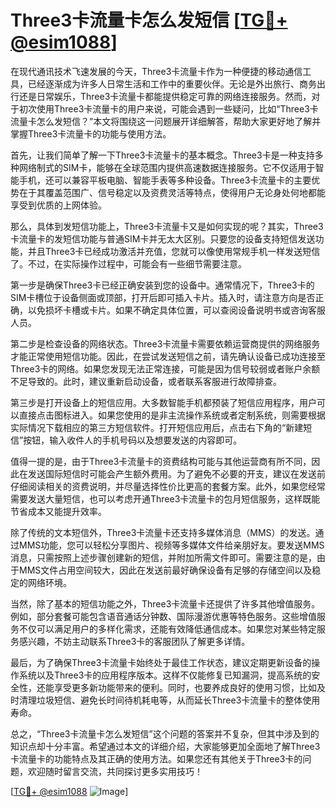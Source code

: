 # Three3卡流量卡怎么发短信 [[TG💪+ @esim1088](https://t.me/s/esim1088)]

在现代通讯技术飞速发展的今天，Three3卡流量卡作为一种便捷的移动通信工具，已经逐渐成为许多人日常生活和工作中的重要伙伴。无论是外出旅行、商务出行还是日常娱乐，Three3卡流量卡都能提供稳定可靠的网络连接服务。然而，对于初次使用Three3卡流量卡的用户来说，可能会遇到一些疑问，比如“Three3卡流量卡怎么发短信？”本文将围绕这一问题展开详细解答，帮助大家更好地了解并掌握Three3卡流量卡的功能与使用方法。

首先，让我们简单了解一下Three3卡流量卡的基本概念。Three3卡是一种支持多种网络制式的SIM卡，能够在全球范围内提供高速数据连接服务。它不仅适用于智能手机，还可以兼容平板电脑、智能手表等多种设备。Three3卡流量卡的主要优势在于其覆盖范围广、信号稳定以及资费灵活等特点，使得用户无论身处何地都能享受到优质的上网体验。

那么，具体到发短信功能上，Three3卡流量卡又是如何实现的呢？其实，Three3卡流量卡的发短信功能与普通SIM卡并无太大区别。只要您的设备支持短信发送功能，并且Three3卡已经成功激活并充值，您就可以像使用常规手机一样发送短信了。不过，在实际操作过程中，可能会有一些细节需要注意。

第一步是确保Three3卡已经正确安装到您的设备中。通常情况下，Three3卡的SIM卡槽位于设备侧面或顶部，打开后即可插入卡片。插入时，请注意方向是否正确，以免损坏卡槽或卡片。如果不确定具体位置，可以查阅设备说明书或咨询客服人员。

第二步是检查设备的网络状态。Three3卡流量卡需要依赖运营商提供的网络服务才能正常使用短信功能。因此，在尝试发送短信之前，请先确认设备已成功连接至Three3卡的网络。如果您发现无法正常连接，可能是因为信号较弱或者账户余额不足导致的。此时，建议重新启动设备，或者联系客服进行故障排查。

第三步是打开设备上的短信应用。大多数智能手机都预装了短信应用程序，用户可以直接点击图标进入。如果您使用的是非主流操作系统或者定制系统，则需要根据实际情况下载相应的第三方短信软件。打开短信应用后，点击右下角的“新建短信”按钮，输入收件人的手机号码以及想要发送的内容即可。

值得一提的是，由于Three3卡流量卡的资费结构可能与其他运营商有所不同，因此在发送国际短信时可能会产生额外费用。为了避免不必要的开支，建议在发送前仔细阅读相关的资费说明，并尽量选择性价比更高的套餐方案。此外，如果您经常需要发送大量短信，也可以考虑开通Three3卡流量卡的包月短信服务，这样既能节省成本又能提升效率。

除了传统的文本短信外，Three3卡流量卡还支持多媒体消息（MMS）的发送。通过MMS功能，您可以轻松分享图片、视频等多媒体文件给亲朋好友。要发送MMS消息，只需按照上述步骤创建新的短信，并附加所需文件即可。需要注意的是，由于MMS文件占用空间较大，因此在发送前最好确保设备有足够的存储空间以及稳定的网络环境。

当然，除了基本的短信功能之外，Three3卡流量卡还提供了许多其他增值服务。例如，部分套餐可能包含语音通话分钟数、国际漫游优惠等特色服务。这些增值服务不仅可以满足用户的多样化需求，还能有效降低通信成本。如果您对某些特定服务感兴趣，不妨主动联系Three3卡的客服团队了解更多详情。

最后，为了确保Three3卡流量卡始终处于最佳工作状态，建议定期更新设备的操作系统以及Three3卡的应用程序版本。这样不仅能修复已知漏洞，提高系统的安全性，还能享受更多新功能带来的便利。同时，也要养成良好的使用习惯，比如及时清理垃圾短信、避免长时间待机耗电等，从而延长Three3卡流量卡的整体使用寿命。

总之，“Three3卡流量卡怎么发短信”这个问题的答案并不复杂，但其中涉及到的知识点却十分丰富。希望通过本文的详细介绍，大家能够更加全面地了解Three3卡流量卡的功能特点及其正确的使用方法。如果您还有其他关于Three3卡的问题，欢迎随时留言交流，共同探讨更多实用技巧！

[[TG💪+ @esim1088](https://t.me/s/esim1088) ![Image](https://i.postimg.cc/4NQfJmqS/Snipaste-2025-05-13-00-14-12.png)]